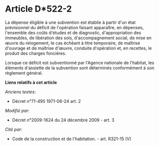 # Article D*522-2

La dépense éligible à une subvention est établie à partir d'un état prévisionnel du déficit de l'opération faisant
apparaître, en dépenses, l'ensemble des coûts d'études et de diagnostic, d'appropriation des immeubles, de libération des
sols, d'accompagnement social, de mise en œuvre du relogement, le cas échéant à titre temporaire, de maîtrise d'ouvrage et de
maîtrise d'œuvre, conduite d'opération et, en recettes, le produit des charges foncières. 

Lorsque ce déficit est subventionné par l'Agence nationale de l'habitat, les éléments d'assiette de la subvention sont
déterminés conformément à son règlement général.

**Liens relatifs à cet article**

_Anciens textes_:

  - Décret n°71-495 1971-06-24 art. 2

_Modifié par_:

  - Décret n°2009-1624 du 24 décembre 2009 - art. 3

_Cité par_:

  - Code de la construction et de l'habitation. - art. R321-15 (V)
